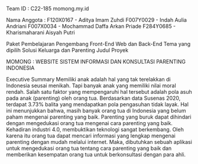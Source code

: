Team ID : C22-185
momong.my.id

Nama Anggota :
F120X0167 - Aditya Imam Zuhdi
F007Y0029 - Indah Aulia Andriani
F007X0034 - Mochammad Daffa Arkan Priade
F284Y0685 - Kharismaharani Aisyah Putri

Paket Pembelajaran
Pengembang Front-End Web dan Back-End
Tema yang dipilih
Solusi Keluarga dan Parenting
Judul Proyek

MOMONG : WEBSITE SISTEM INFORMASI DAN KONSULTASI PARENTING INDONESIA

Executive Summary
Memiliki anak adalah hal yang tak terelakkan di Indonesia seusai menikah. Tapi banyak anak yang memiliki nilai moral rendah. Salah satu faktor yang mempengaruhi hal tersebut adalah pola asuh pada anak (parenting) oleh orang tua. Berdasarkan data Susenas 2020, terdapat 3.73% balita yang mendapatkan pola pengasuhan tidak layak. Hal ini menunjukkan bahwa, masih banyak orang tua di Indonesia yang belum paham mengenai parenting yang baik. Parenting yang buruk dapat dihindari dengan mengedukasi orang tua mengenai cara parenting yang baik. Kehadiran industri 4.0, membuktikan teknologi sangat berkembang. Oleh karena itu orang tua dapat mencari informasi yang lengkap mengenai parenting dengan mudah melalui internet. Maka, dibutuhkan sebuah aplikasi untuk mengedukasi orang tua tentang cara parenting yang baik dan memberikan kesempatan orang tua untuk berkonsultasi dengan para ahli.
